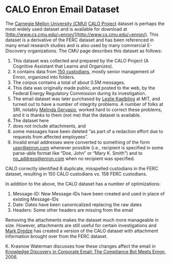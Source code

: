 # CALO Enron Email Dataset

The [Carnegie Mellon University (CMU)](http://www.cmu.edu/) [CALO Project](https://archived.ai.sri.com/project/CALO.html) dataset is perhaps the most widely used dataset and is available for download at [http://www.cs.cmu.edu/~enron/](http://www.cs.cmu.edu/~enron/). This dataset is a derivative of the FERC dataset and has been referenced in many email research studies and is also used by many commercial E-Discovery organizations. The CMU page describes this dataset as follows:

1. This dataset was collected and prepared by the CALO Project (A Cognitive Assistant that Learns and Organizes).
2. It contains data from [150 custodians](https://github.com/enrondata/enrondata/blob/master/data/misc/edo_calo-enron_maildir-users.txt), mostly senior management of Enron, organized into folders.
3. The corpus contains a total of about 0.5M messages.
4. This data was originally made public, and posted to the web, by the Federal Energy Regulatory Commission during its investigation.
5. The email dataset was later purchased by [Leslie Kaelbling](http://people.csail.mit.edu/lpk/) at MIT, and turned out to have a number of integrity problems. A number of folks at SRI, notably [Melinda Gervasio](https://www.sri.com/people/melinda-gervasio/), worked hard to correct these problems, and it is thanks to them (not me) that the dataset is available.
6. The dataset here
  1. does not include attachments, and
  2. some messages have been deleted “as part of a redaction effort due to requests from affected employees”.
  3. Invalid email addresses were converted to something of the form user@enron.com whenever possible (i.e., recipient is specified in some parse-able format like “Doe, John” or “Mary K. Smith”) and to no_address@enron.com when no recipient was specified.

CALO correctly identified 8 duplicate, misspelled custodians in the FERC dataset, resulting in 150 CALO custodians vs. 158 FERC custodians.

In addition to the above, the CALO dataset has a number of optimizations:

1. Message-ID: New Message-IDs have been created and used in place of existing Message-IDs
2. Date: Dates have been canonicalized replacing the raw dates
3. Headers: Some other headers are missing from the email

Removing the attachments makes the dataset much more manageable in size. However, attachments are still useful for certain investigations and [Mark Dredze](http://www.cs.jhu.edu/~mdredze/) has created a version of the CALO dataset with attachment information brought over from the FERC dataset.

K. Krasnow Waterman discusses how these changes affect the email in [Knowledge Discovery in Corporate Email: The Compliance Bot Meets Enron](https://dspace.mit.edu/handle/1721.1/37574), 2006.
